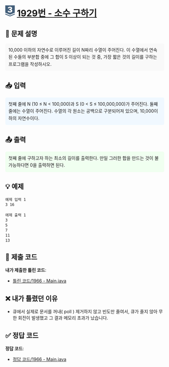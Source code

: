 <!-- ChatGPT를 사용하여 꾸몄습니다 -->
# <img src="https://github.com/GUBBIB/BaekJoonCode/blob/main/Tier_Img/Silver-3.svg" alt="티어그림" width="30px" height="35px"> [1929번 - 소수 구하기](https://www.acmicpc.net/problem/1929)

<h2>📝 문제 설명</h2>
<div style="background-color: #f9f9f9; padding: 10px; border-radius: 5px; line-height: 1.6;">
    10,000 이하의 자연수로 이루어진 길이 N짜리 수열이 주어진다. 이 수열에서 연속된 수들의 부분합 중에 그 합이 S 이상이 되는 것 중, 가장 짧은 것의 길이를 구하는 프로그램을 작성하시오.
</div>

<h2>📥 입력</h2>
<div style="background-color: #f0f8ff; padding: 10px; border-radius: 5px; line-height: 1.6;">
    첫째 줄에 N (10 ≤ N < 100,000)과 S (0 < S ≤ 100,000,000)가 주어진다. 둘째 줄에는 수열이 주어진다. 수열의 각 원소는 공백으로 구분되어져 있으며, 10,000이하의 자연수이다.
</div>

<h2>📤 출력</h2>
<div style="background-color: #f0fff0; padding: 10px; border-radius: 5px; line-height: 1.6;">
    첫째 줄에 구하고자 하는 최소의 길이를 출력한다. 만일 그러한 합을 만드는 것이 불가능하다면 0을 출력하면 된다.
</div>

<h2>💡 예제</h2>

```plaintext
예제 입력 1
3 16

에제 출력 1
3
5
7
11
13
```

## 📌 제출 코드
**내가 제출한 틀린 코드**:
- [틀린 코드/1966 - Main.java](https://github.com/GUBBIB/BaekJoonCode/tree/main/Silver/1966%EB%B2%88%20-%20%ED%94%84%EB%A6%B0%ED%84%B0%20%ED%81%90/%ED%8B%80%EB%A6%B0%EC%BD%94%EB%93%9C)

## ❌ 내가 틀렸던 이유
- 큐에서 실제로 문서를 꺼내( poll ) 제거하지 않고 빈도만 줄여서, 큐가 줄지 않아 무한 회전이 발생했고 그 결과 메모리 초과가 났습니다.

## ✅ 정답 코드
**정답 코드**:
- [정답 코드/1966 - Main.java](https://github.com/GUBBIB/BaekJoonCode/tree/main/Silver/)